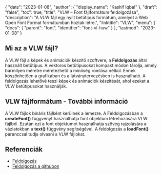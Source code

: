 {
  "date": "2023-01-08",
  "author": {
    "display_name": "Kashif Iqbal"
},
  "draft": "false",
  "toc": true,
  "title": "VLW – Font fájlformátum feldolgozása",
  "description": "A VLW fájl egy nyílt betűtípus formátum, amelyet a Web Open Font Format formátumban hoztak létre.",
  "linktitle": "VLW",
  "menu": {
    "docs": {
      "parent": "font",
      "identifier": "font-vl-huw"
}
},
  "lastmod": "2023-01-08"
}

## Mi az a VLW fájl?

A VLW fájl a képek és animációk készítő szoftvere, a **Feldolgozás** által használt betűtípus. A vektoros betűtípusokat kompakt módon tárolja, amely bármilyen méretre méretezhető a minőség romlása nélkül. Ennek köszönhetően a grafikában és a látványtervezésben is használható. A feldolgozás lehetővé teszi képek és animációk készítését, ahol ezeket a VLW betűtípusokat használják.

## VLW fájlformátum - További információ

A VLW fájlok bináris fájlként kerülnek a lemezre. A Feldolgozásban a **createFont()** függvényt használhatja font objektum létrehozására VLW fájlból. Ezután ezt a font objektumot használhatja szöveg rajzolására a vázlatokban a **text()** függvény segítségével. A feldolgozás a **loadFont()** paranccsal tudja olvasni a VLW fájlokat.

## **Referenciák**

 * [Feldolgozás](https://processing.org/)
 * [Feldolgozás a githubon](https://github.com/processing)

